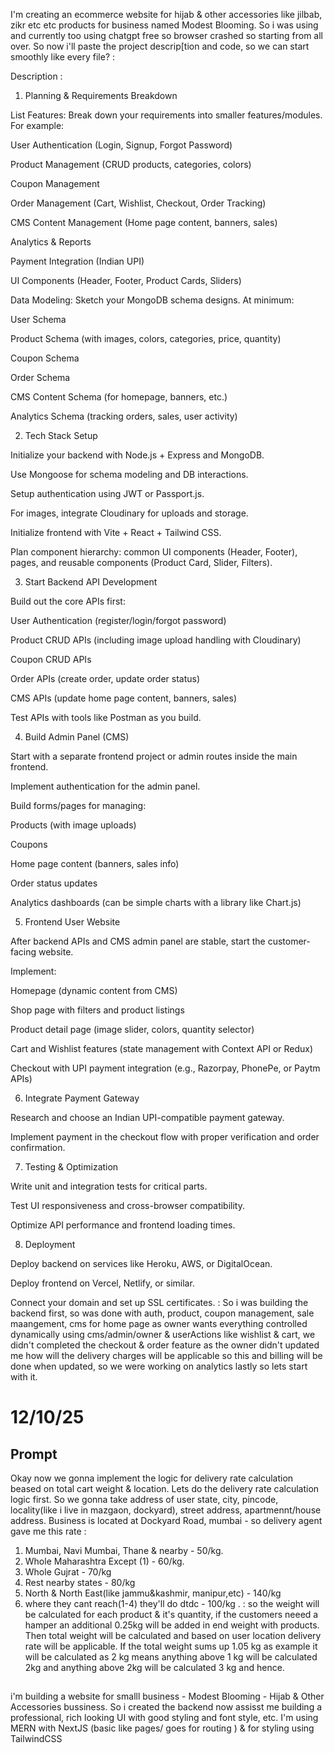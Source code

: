 I'm creating an ecommerce website for hijab & other accessories like jilbab, zikr etc etc products for business named Modest Blooming. So i was using and currently too using chatgpt free so browser crashed so starting from all over. So now i'll paste the project descrip[tion and code, so we can start smoothly like every file?
:


Description :
1. Planning & Requirements Breakdown

List Features: Break down your requirements into smaller features/modules. For example:

User Authentication (Login, Signup, Forgot Password)

Product Management (CRUD products, categories, colors)

Coupon Management

Order Management (Cart, Wishlist, Checkout, Order Tracking)

CMS Content Management (Home page content, banners, sales)

Analytics & Reports

Payment Integration (Indian UPI)

UI Components (Header, Footer, Product Cards, Sliders)

Data Modeling: Sketch your MongoDB schema designs. At minimum:

User Schema

Product Schema (with images, colors, categories, price, quantity)

Coupon Schema

Order Schema

CMS Content Schema (for homepage, banners, etc.)

Analytics Schema (tracking orders, sales, user activity)

2. Tech Stack Setup

Initialize your backend with Node.js + Express and MongoDB.

Use Mongoose for schema modeling and DB interactions.

Setup authentication using JWT or Passport.js.

For images, integrate Cloudinary for uploads and storage.

Initialize frontend with Vite + React + Tailwind CSS.

Plan component hierarchy: common UI components (Header, Footer), pages, and reusable components (Product Card, Slider, Filters).

3. Start Backend API Development

Build out the core APIs first:

User Authentication (register/login/forgot password)

Product CRUD APIs (including image upload handling with Cloudinary)

Coupon CRUD APIs

Order APIs (create order, update order status)

CMS APIs (update home page content, banners, sales)

Test APIs with tools like Postman as you build.

4. Build Admin Panel (CMS)

Start with a separate frontend project or admin routes inside the main frontend.

Implement authentication for the admin panel.

Build forms/pages for managing:

Products (with image uploads)

Coupons

Home page content (banners, sales info)

Order status updates

Analytics dashboards (can be simple charts with a library like Chart.js)

5. Frontend User Website

After backend APIs and CMS admin panel are stable, start the customer-facing website.

Implement:

Homepage (dynamic content from CMS)

Shop page with filters and product listings

Product detail page (image slider, colors, quantity selector)

Cart and Wishlist features (state management with Context API or Redux)

Checkout with UPI payment integration (e.g., Razorpay, PhonePe, or Paytm APIs)

6. Integrate Payment Gateway

Research and choose an Indian UPI-compatible payment gateway.

Implement payment in the checkout flow with proper verification and order confirmation.

7. Testing & Optimization

Write unit and integration tests for critical parts.

Test UI responsiveness and cross-browser compatibility.

Optimize API performance and frontend loading times.

8. Deployment

Deploy backend on services like Heroku, AWS, or DigitalOcean.

Deploy frontend on Vercel, Netlify, or similar.

Connect your domain and set up SSL certificates. 
:
So i was building the backend first, so was done with auth, product, coupon management, sale maangement, cms for home page as owner wants everything controlled dynamically using cms/admin/owner & userActions like wishlist & cart, we didn't completed the checkout & order feature as the owner didn't updated me how will the delivery charges will be applicable so this and billing will be done when updated, so we were working on analytics lastly so lets start with it.


# 12/10/25

## Prompt

Okay now we gonna implement the logic for delivery rate calculation beased on total cart weight & location. Lets do the delivery rate calculation logic first. So we gonna take address of user state, city, pincode, locality(like i live in mazgaon, dockyard), street address, apartmennt/house address. Business is located at Dockyard Road, mumbai - so delivery agent gave me this rate :
1. Mumbai, Navi Mumbai, Thane & nearby - 50/kg.
2. Whole Maharashtra Except (1) - 60/kg.
3. Whole Gujrat - 70/kg
4. Rest nearby states - 80/kg
5. North & North East(like jammu&kashmir, manipur,etc) - 140/kg
6. where they cant reach(1-4) they'll do dtdc - 100/kg .
:
so the weight will be calculated for each product & it's quantity, if the customers neeed a hamper an additional 0.25kg will be added in end weight with products. Then total weight will be calculated and based on user location delivery rate will be applicable. If the total weight sums up 1.05 kg as example it will be calculated as 2 kg means anything above 1 kg will be calculated 2kg and anything above 2kg will be calculated 3 kg and hence. 


##
i'm building a website for smalll business - Modest Blooming - Hijab & Other Accessories bussiness. So i created the backend now assisst me building a professional, rich looking UI with good styling and font style, etc. I'm using MERN with NextJS (basic like pages/ goes for routing ) & for styling using TailwindCSS 